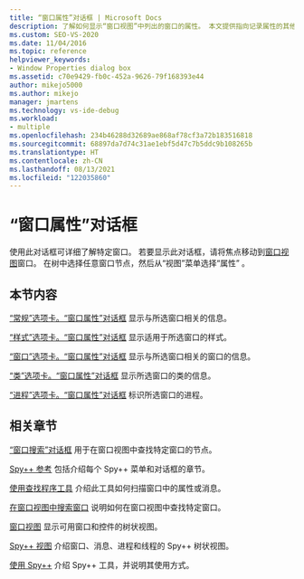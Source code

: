 ```yaml
---
title: “窗口属性”对话框 | Microsoft Docs
description: 了解如何显示“窗口视图”中列出的窗口的属性。 本文提供指向记录属性的其他文章的链接。
ms.custom: SEO-VS-2020
ms.date: 11/04/2016
ms.topic: reference
helpviewer_keywords:
- Window Properties dialog box
ms.assetid: c70e9429-fb0c-452a-9626-79f168393e44
author: mikejo5000
ms.author: mikejo
manager: jmartens
ms.technology: vs-ide-debug
ms.workload:
- multiple
ms.openlocfilehash: 234b46288d32689ae868af78cf3a72b183516818
ms.sourcegitcommit: 68897da7d74c31ae1ebf5d47c7b5ddc9b108265b
ms.translationtype: HT
ms.contentlocale: zh-CN
ms.lasthandoff: 08/13/2021
ms.locfileid: "122035860"
---
```

# <a name="window-properties-dialog-box"></a>“窗口属性”对话框
使用此对话框可详细了解特定窗口。 若要显示此对话框，请将焦点移动到[窗口视图](../debugger/windows-view.md)窗口。 在树中选择任意窗口节点，然后从“视图”菜单选择“属性” 。

## <a name="in-this-section"></a>本节内容
 [“常规”选项卡。“窗口属性”对话框](../debugger/general-tab-window-properties-dialog-box.md) 显示与所选窗口相关的信息。

 [“样式”选项卡。“窗口属性”对话框](../debugger/styles-tab-window-properties-dialog-box.md) 显示适用于所选窗口的样式。

 [“窗口”选项卡。“窗口属性”对话框](../debugger/windows-tab-window-properties-dialog-box.md) 显示与所选窗口相关的窗口的信息。

 [“类”选项卡。“窗口属性”对话框](../debugger/class-tab-window-properties-dialog-box.md) 显示所选窗口的类的信息。

 [“进程”选项卡。“窗口属性”对话框](../debugger/process-tab-window-properties-dialog-box.md) 标识所选窗口的进程。

## <a name="related-sections"></a>相关章节
 [“窗口搜索”对话框](../debugger/window-search-dialog-box.md) 用于在窗口视图中查找特定窗口的节点。

 [Spy++ 参考](../debugger/spy-increment-reference.md) 包括介绍每个 Spy++ 菜单和对话框的章节。

 [使用查找程序工具](../debugger/how-to-use-the-finder-tool.md) 介绍此工具如何扫描窗口中的属性或消息。

 [在窗口视图中搜索窗口](../debugger/how-to-search-for-a-window-in-windows-view.md) 说明如何在窗口视图中查找特定窗口。

 [窗口视图](../debugger/windows-view.md) 显示可用窗口和控件的树状视图。

 [Spy++ 视图](../debugger/spy-increment-views.md) 介绍窗口、消息、进程和线程的 Spy++ 树状视图。

 [使用 Spy++](../debugger/using-spy-increment.md) 介绍 Spy++ 工具，并说明其使用方式。